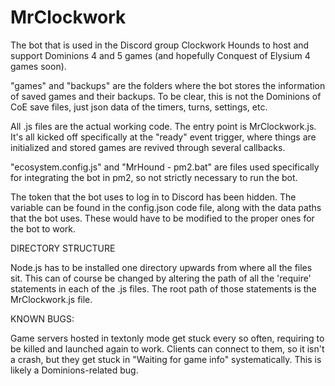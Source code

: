 # MrClockwork
The bot that is used in the Discord group Clockwork Hounds to host and support Dominions 4 and 5 games (and hopefully Conquest of Elysium 4 games soon).

"games" and "backups" are the folders where the bot stores the information of saved games and their backups. To be clear, this is not the Dominions of CoE save files, just json data of the timers, turns, settings, etc.

All .js files are the actual working code. The entry point is MrClockwork.js. It's all kicked off specifically at the "ready" event trigger, where things are initialized and stored games are revived through several callbacks.

"ecosystem.config.js" and "MrHound - pm2.bat" are files used specifically for integrating the bot in pm2, so not strictly necessary to run the bot.

The token that the bot uses to log in to Discord has been hidden. The variable can be found in the config.json code file, along with the data paths that the bot uses. These would have to be modified to the proper ones for the bot to work.

DIRECTORY STRUCTURE

Node.js has to be installed one directory upwards from where all the files sit. This can of course be changed by altering the path of all the 'require' statements in each of the .js files. The root path of those statements is the MrClockwork.js file.

KNOWN BUGS:

Game servers hosted in textonly mode get stuck every so often, requiring to be killed and launched again to work. Clients can connect to them, so it isn't a crash, but they get stuck in "Waiting for game info" systematically. This is likely a Dominions-related bug.
